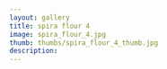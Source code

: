 ```yaml
---
layout: gallery
title: spira flour 4
image: spira_flour_4.jpg
thumb: thumbs/spira_flour_4_thumb.jpg
description:
---
```

    